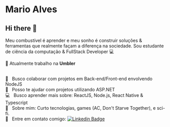 # Mario Alves

## Hi there 👋
Meu combustível é aprender e meu sonho é construir soluções & ferramentas que realmente façam a diferença na sociedade.
Sou estudante de ciência da computação & FullStack Developer :computer:

:rocket: Atualmente trabalho na **Umbler**

<br/> :purple_heart: &nbsp; Busco colaborar com projetos em Back-end/Front-end envolvendo NodeJS
<br/> :muscle: &nbsp; Posso te ajudar com projetos utilizando ASP.NET
<br/> :computer: &nbsp; Busco aprender mais sobre: ReactJS, Node.js, React Native & Typescript
<br/> 💬  &nbsp; Sobre mim: Curto tecnologias, games (AC, Don't Starve Together), e sci-fi.
<br/> :email: &nbsp; Entre em contato comigo: [![Linkedin Badge](https://img.shields.io/badge/-ThiagoMarinho-blue?style=flat-square&logo=Linkedin&logoColor=white&link=https://www.linkedin.com/in/tgmarinho/)](https://www.linkedin.com/in/tgmarinho/) 

<!--
**marioalvesx/marioalvesx** is a ✨ _special_ ✨ repository because its `README.md` (this file) appears on your GitHub profile.

Here are some ideas to get you started:

- 🔭 I’m currently working on ...
- 🌱 I’m currently learning ...
- 👯 I’m looking to collaborate on ...
- 🤔 I’m looking for help with ...
- 💬 Ask me about ...
- 📫 How to reach me: ...
- 😄 Pronouns: ...
- ⚡ Fun fact: ...
-->
